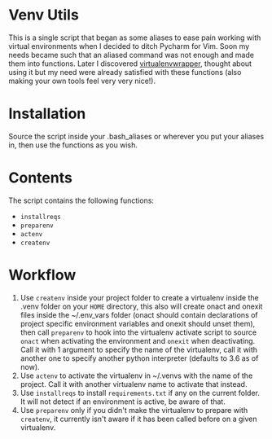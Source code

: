 # Venv Utils

This is a single script that began as some aliases to ease pain working with virtual environments when I decided to ditch Pycharm for Vim. Soon my needs became such that an aliased command was not enough and made them into functions. Later I discovered [virtualenvwrapper](https://bitbucket.org/dhellmann/virtualenvwrapper), thought about using it but my need were already satisfied with these functions (also making your own tools feel very very nice!).

# Installation

Source the script inside your .bash_aliases or wherever you put your aliases in, then use the functions as you wish.

# Contents

The script contains the following functions:

* `installreqs`
* `preparenv`
* `actenv`
* `createnv`

# Workflow

1. Use `createnv` inside your project folder to create a virtualenv inside the .venv folder on your `HOME` directory, this also will create onact and onexit files inside the ~/.env_vars folder (onact should contain declarations of project specific environment variables and onexit should unset them), then call `preparenv` to hook into the virtualenv activate script to source `onact` when activating the environment and `onexit` when deactivating. Call it with 1 argument to specify the name of the virtualenv, call it with another one to specify another python interpreter (defaults to 3.6 as of now).
2. Use `actenv` to activate the virtualenv in ~/.venvs with the name of the project. Call it with another virtualenv name to activate that instead.
3. Use `installreqs` to install `requirements.txt` if any on the current folder. It will not detect if an environment is active, be aware of that.
4. Use `preparenv` only if you didn't make the virtualenv to prepare with `createnv`, it currently isn't aware if it has been called before on a given virtualenv.
